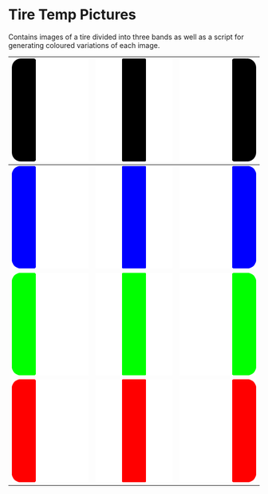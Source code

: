 # Tire Temp Pictures

Contains images of a tire divided into three bands as well as a script for generating coloured variations of each image.

|![left](tire_temp_left.png)|![middle](tire_temp_middle.png)|![right](tire_temp_right.png)|
|-|-|-|
|![left_1](example/tire_temp_left_1.png)|![middle_1](example/tire_temp_middle_1.png)|![right_1](example/tire_temp_right_1.png)|
|![left_11](example/tire_temp_left_11.png)|![middle_11](example/tire_temp_middle_11.png)|![right_11](example/tire_temp_right_11.png)|
|![left_21](example/tire_temp_left_21.png)|![middle_21](example/tire_temp_middle_21.png)|![right_21](example/tire_temp_right_21.png)|
